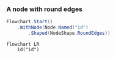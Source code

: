 ﻿### A node with round edges

```csharp
Flowchart.Start()
    .WithNode(Node.Named("id")
        .Shaped(NodeShape.RoundEdges))
```

```mermaid
flowchart LR
    id("id")
```